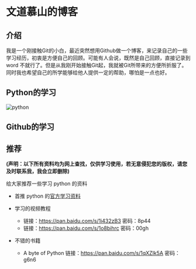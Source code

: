 # **文道慕山的博客**

## 介绍
我是一个刚接触Git的小白，最近突然想用Github做一个博客，来记录自己的一些学习经历，初衷是方便自己的回顾。可能有人会说，既然是自己回顾，直接记录到word 不就行了。但是从我刚开始接触Git起，我就被Git所带来的方便所折服了。同时我也希望自己的所学能够给他人提供一定的帮助，哪怕是一点也好。
## Python的学习
![python](https://www.python.org/static/img/python-logo.png)

## Github的学习

## 推荐
**(声明：以下所有资料均为网上查找，仅供学习使用，若无意侵犯您的版权，请您及时联系我，我会立即删除)**

给大家推荐一些学习 python 的资料
* 首推 python 的[官方学习资料](https://docs.python.org/3/tutorial/index.html)

* 学习的视频教程 
  *  链接：https://pan.baidu.com/s/1i432zB3 密码：8p44
  *  链接：https://pan.baidu.com/s/1o8bihrc 密码：00gh
		
* 不错的书籍
  * A byte of Python 链接：https://pan.baidu.com/s/1qXZIk5A 密码：g6n6
